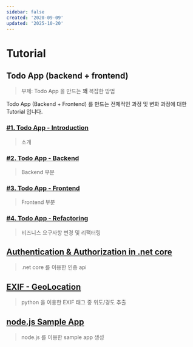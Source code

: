 ```yaml
---
sidebar: false
created: '2020-09-09'
updated: '2025-10-20'
---
```


# Tutorial

## Todo App (backend + frontend)

> 부제: Todo App 을 만드는 **꽤** 복잡한 방법

Todo App (Backend + Frontend) 를 만드는 전체적인 과정 및 변화 과정에 대한 Tutorial 입니다.

### [#1. Todo App - Introduction](./todo/todoapp.1.md)

> 소개

### [#2. Todo App - Backend](./todo/todoapp.2.md)

> Backend 부분

### [#3. Todo App - Frontend](./todo/todoapp.3.md)

> Frontend 부분

### [#4. Todo App - Refactoring](./todo/todoapp.4.md)

> 비즈니스 요구사항 변경 및 리팩터링

## [Authentication & Authorization in .net core](./auth/auth.md)

> .net core 를 이용한 인증 api

## [EXIF - GeoLocation](./geolocation/geolocation.md)

> python 을 이용한 EXIF 태그 중 위도/경도 추출

## [node.js Sample App](./nodejs.sample.app/nodejs.sample.app.md)

> node.js 를 이용한 sample app 생성
